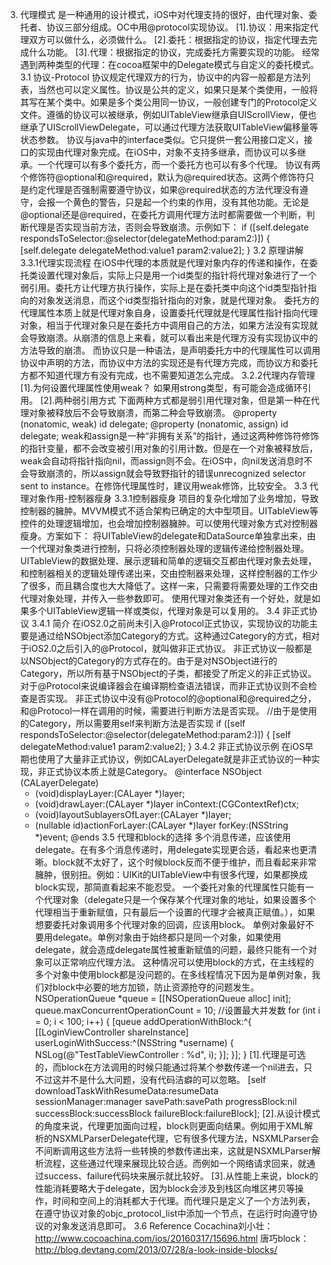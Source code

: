 3.	代理模式
    是一种通用的设计模式，iOS中对代理支持的很好，由代理对象、委托者、协议三部分组成。OC中用@protocol实现协议。
    [1].协议：用来指定代理双方可以做什么，必须做什么。
    [2].委托：根据指定的协议，指定代理去完成什么功能。
    [3].代理：根据指定的协议，完成委托方需要实现的功能。
经常遇到两种类型的代理：在cocoa框架中的Delegate模式与自定义的委托模式。
3.1	协议-Protocol
    协议规定代理双方的行为，协议中的内容一般都是方法列表，当然也可以定义属性。协议是公共的定义，如果只是某个类使用，一般将其写在某个类中。如果是多个类公用同一协议，一般创建专门的Protocol定义文件。遵循的协议可以被继承，例如UITableView继承自UIScrollView，便也继承了UIScrollViewDelegate，可以通过代理方法获取UITableView偏移量等状态参数。
    协议与java中的interface类似。它只提供一套公用接口定义，接口的实现由代理对象完成。在iOS中，对象不支持多继承，而协议可以多继承。一个代理可以有多个委托方，而一个委托方也可以有多个代理。
    协议有两个修饰符@optional和@required，默认为@required状态。这两个修饰符只是约定代理是否强制需要遵守协议，如果@required状态的方法代理没有遵守，会报一个黄色的警告，只是起一个约束的作用，没有其他功能。无论是@optional还是@required，在委托方调用代理方法时都需要做一个判断，判断代理是否实现当前方法，否则会导致崩溃。示例如下：
    if ([self.delegate respondsToSelector:@selector(delegateMethod:param2:)]) {
        [self.delegate delegateMethod:value1 param2:value2];
    }
3.2	原理讲解
3.3.1代理实现流程
    在iOS中代理的本质就是代理对象内存的传递和操作，在委托类设置代理对象后，实际上只是用一个id类型的指针将代理对象进行了一个弱引用。委托方让代理方执行操作，实际上是在委托类中向这个id类型指针指向的对象发送消息，而这个id类型指针指向的对象，就是代理对象。
    委托方的代理属性本质上就是代理对象自身，设置委托代理就是代理属性指针指向代理对象，相当于代理对象只是在委托方中调用自己的方法，如果方法没有实现就会导致崩溃。从崩溃的信息上来看，就可以看出来是代理方没有实现协议中的方法导致的崩溃。
    而协议只是一种语法，是声明委托方中的代理属性可以调用协议中声明的方法，而协议中方法的实现还是有代理方完成，而协议方和委托方都不知道代理方有没有完成，也不需要知道怎么完成。
3.2.2代理内存管理
    [1].为何设置代理属性使用weak？
        如果用strong类型，有可能会造成循环引用。
    [2].两种弱引用方式
    下面两种方式都是弱引用代理对象，但是第一种在代理对象被释放后不会导致崩溃，而第二种会导致崩溃。
        @property (nonatomic, weak) id delegate;
        @property (nonatomic, assign) id delegate;
    weak和assign是一种“非拥有关系”的指针，通过这两种修饰符修饰的指针变量，都不会改变被引用对象的引用计数。但是在一个对象被释放后，weak会自动将指针指向nil，而assign则不会。在iOS中，向nil发送消息时不会导致崩溃的，所以assign就会导致野指针的错误unrecognized selector sent to instance。在修饰代理属性时，建议用weak修饰，比较安全。
3.3	代理对象作用-控制器瘦身
3.3.1控制器瘦身
    项目的复杂化增加了业务增加，导致控制器的臃肿。MVVM模式不适合架构已确定的大中型项目。UITableView等控件的处理逻辑增加，也会增加控制器臃肿。可以使用代理对象方式对控制器瘦身。方案如下：
    将UITableView的delegate和DataSource单独拿出来，由一个代理对象类进行控制，只将必须控制器处理的逻辑传递给控制器处理。
    UITableView的数据处理、展示逻辑和简单的逻辑交互都由代理对象去处理，和控制器相关的逻辑处理传递出来，交由控制器来处理，这样控制器的工作少了很多，而且耦合度也大大降低了。这样一来，只需要将需要处理的工作交由代理对象处理，并传入一些参数即可。
    使用代理对象类还有一个好处，就是如果多个UITableView逻辑一样或类似，代理对象是可以复用的。
3.4	非正式协议
3.4.1 简介
    在iOS2.0之前尚未引入@Protocol正式协议，实现协议的功能主要是通过给NSObject添加Category的方式。这种通过Category的方式，相对于iOS2.0之后引入的@Protocol，就叫做非正式协议。
    非正式协议一般都是以NSObject的Category的方式存在的。由于是对NSObject进行的Category，所以所有基于NSObject的子类，都接受了所定义的非正式协议。对于@Protocol来说编译器会在编译期检查语法错误，而非正式协议则不会检查是否实现。
    非正式协议中没有@Protocol的@optional和@required之分，和@Protocol一样在调用的时候，需要进行判断方法是否实现。
    //由于是使用的Category，所以需要用self来判断方法是否实现
        if ([self respondsToSelector:@selector(delegateMethod:param2:)]) {
            [self delegateMethod:value1 param2:value2];
        }
3.4.2 非正式协议示例
    在iOS早期也使用了大量非正式协议，例如CALayerDelegate就是非正式协议的一种实现，非正式协议本质上就是Category。
    @interface NSObject (CALayerDelegate)
    - (void)displayLayer:(CALayer *)layer;
    - (void)drawLayer:(CALayer *)layer inContext:(CGContextRef)ctx;
    - (void)layoutSublayersOfLayer:(CALayer *)layer;
    - (nullable id)actionForLayer:(CALayer *)layer forKey:(NSString *)event;
    @ends
3.5	代理和block的选择
    多个消息传递，应该使用delegate。在有多个消息传递时，用delegate实现更合适，看起来也更清晰。block就不太好了，这个时候block反而不便于维护，而且看起来非常臃肿，很别扭。例如：UIKit的UITableView中有很多代理，如果都换成block实现，那简直看起来不能忍受。
    一个委托对象的代理属性只能有一个代理对象（delegate只是一个保存某个代理对象的地址，如果设置多个代理相当于重新赋值，只有最后一个设置的代理才会被真正赋值。），如果想要委托对象调用多个代理对象的回调，应该用block。
    单例对象最好不要用delegate。单例对象由于始终都只是同一个对象，如果使用delegate，就会造成delegate属性被重新赋值的问题，最终只能有一个对象可以正常响应代理方法。
    这种情况可以使用block的方式，在主线程的多个对象中使用block都是没问题的。在多线程情况下因为是单例对象，我们对block中必要的地方加锁，防止资源抢夺的问题发生。
    NSOperationQueue *queue = [[NSOperationQueue alloc] init];
    queue.maxConcurrentOperationCount = 10;  //设置最大并发数
    for (int i = 0; i < 100; i++) {
        [queue addOperationWithBlock:^{
            [[LoginViewController shareInstance] userLoginWithSuccess:^(NSString *username) {
                NSLog(@"TestTableViewController : %d", i);
            }];
        }];
    }
    [1].代理是可选的，而block在方法调用的时候只能通过将某个参数传递一个nil进去，只不过这并不是什么大问题，没有代码洁癖的可以忽略。
    [self downloadTaskWithResumeData:resumeData
                      sessionManager:manager
                            savePath:savePath
                        progressBlock:nil
                        successBlock:successBlock
                        failureBlock:failureBlock];
    [2].从设计模式的角度来说，代理更加面向过程，block则更面向结果。例如用于XML解析的NSXMLParserDelegate代理，它有很多代理方法，NSXMLParser会不间断调用这些方法将一些转换的参数传递出来，这就是NSXMLParser解析流程，这些通过代理来展现比较合适。而例如一个网络请求回来，就通过success、failure代码块来展示就比较好。
    [3].从性能上来说，block的性能消耗要略大于delegate，因为block会涉及到栈区向堆区拷贝等操作，时间和空间上的消耗都大于代理。而代理只是定义了一个方法列表，在遵守协议对象的objc_protocol_list中添加一个节点，在运行时向遵守协议的对象发送消息即可。
3.6	Reference
Cocachina刘小壮：http://www.cocoachina.com/ios/20160317/15696.html
唐巧block：http://blog.devtang.com/2013/07/28/a-look-inside-blocks/



